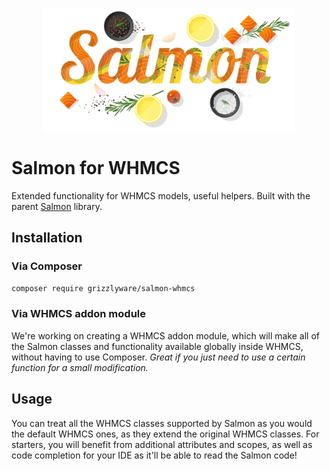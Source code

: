 <p align="center"><img src="./assets/images/salmon_splash.svg" alt="Salmon splash image" width="80%" /></p>

# Salmon for WHMCS
Extended functionality for WHMCS models, useful helpers. Built with the parent [Salmon](https://github.com/grizzlyware/salmon) library.

## Installation

### Via Composer
`composer require grizzlyware/salmon-whmcs`

### Via WHMCS addon module
We're working on creating a WHMCS addon module, which will make all of the Salmon classes and functionality available globally inside WHMCS, without having to use Composer. *Great if you just need to use a certain function for a small modification.*

## Usage
You can treat all the WHMCS classes supported by Salmon as you would the default WHMCS ones, as they extend the original WHMCS classes. For starters, you will benefit from additional attributes and scopes, as well as code completion for your IDE as it'll be able to read the Salmon code!


